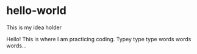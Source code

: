 # hello-world
This is my idea holder


Hello! This is where I am practicing coding.
Typey type type words words words...
